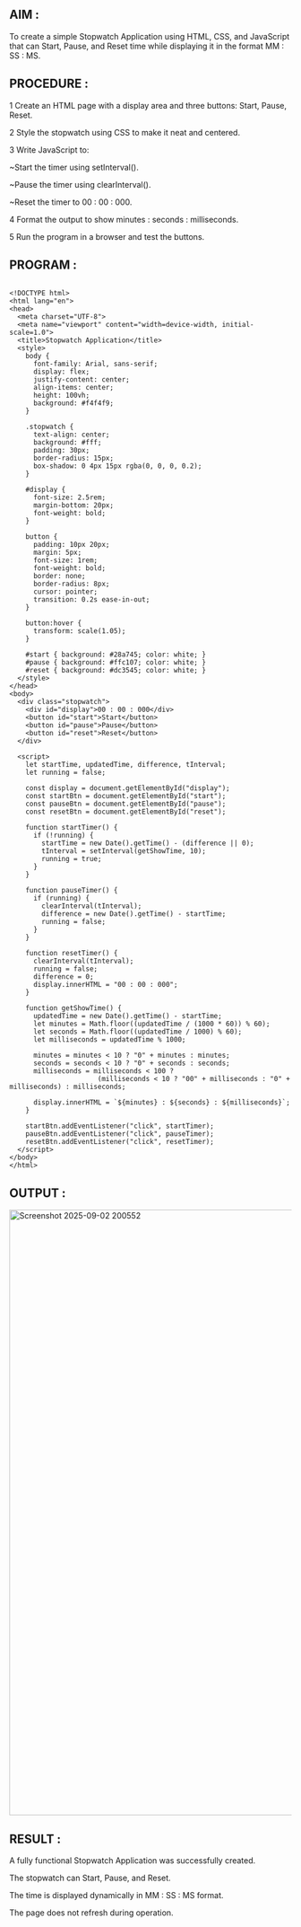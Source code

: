 ## AIM :

To create a simple Stopwatch Application using HTML, CSS, and JavaScript that can Start, Pause, and Reset time while displaying it in the format MM : SS : MS.

## PROCEDURE :

1 Create an HTML page with a display area and three buttons: Start, Pause, Reset.

2 Style the stopwatch using CSS to make it neat and centered.

3 Write JavaScript to:

   ~Start the timer using setInterval().

   ~Pause the timer using clearInterval().

   ~Reset the timer to 00 : 00 : 000.

4 Format the output to show minutes : seconds : milliseconds.

5 Run the program in a browser and test the buttons.

## PROGRAM :

~~~

<!DOCTYPE html>
<html lang="en">
<head>
  <meta charset="UTF-8">
  <meta name="viewport" content="width=device-width, initial-scale=1.0">
  <title>Stopwatch Application</title>
  <style>
    body {
      font-family: Arial, sans-serif;
      display: flex;
      justify-content: center;
      align-items: center;
      height: 100vh;
      background: #f4f4f9;
    }

    .stopwatch {
      text-align: center;
      background: #fff;
      padding: 30px;
      border-radius: 15px;
      box-shadow: 0 4px 15px rgba(0, 0, 0, 0.2);
    }

    #display {
      font-size: 2.5rem;
      margin-bottom: 20px;
      font-weight: bold;
    }

    button {
      padding: 10px 20px;
      margin: 5px;
      font-size: 1rem;
      font-weight: bold;
      border: none;
      border-radius: 8px;
      cursor: pointer;
      transition: 0.2s ease-in-out;
    }

    button:hover {
      transform: scale(1.05);
    }

    #start { background: #28a745; color: white; }
    #pause { background: #ffc107; color: white; }
    #reset { background: #dc3545; color: white; }
  </style>
</head>
<body>
  <div class="stopwatch">
    <div id="display">00 : 00 : 000</div>
    <button id="start">Start</button>
    <button id="pause">Pause</button>
    <button id="reset">Reset</button>
  </div>

  <script>
    let startTime, updatedTime, difference, tInterval;
    let running = false;

    const display = document.getElementById("display");
    const startBtn = document.getElementById("start");
    const pauseBtn = document.getElementById("pause");
    const resetBtn = document.getElementById("reset");

    function startTimer() {
      if (!running) {
        startTime = new Date().getTime() - (difference || 0);
        tInterval = setInterval(getShowTime, 10);
        running = true;
      }
    }

    function pauseTimer() {
      if (running) {
        clearInterval(tInterval);
        difference = new Date().getTime() - startTime;
        running = false;
      }
    }

    function resetTimer() {
      clearInterval(tInterval);
      running = false;
      difference = 0;
      display.innerHTML = "00 : 00 : 000";
    }

    function getShowTime() {
      updatedTime = new Date().getTime() - startTime;
      let minutes = Math.floor((updatedTime / (1000 * 60)) % 60);
      let seconds = Math.floor((updatedTime / 1000) % 60);
      let milliseconds = updatedTime % 1000;

      minutes = minutes < 10 ? "0" + minutes : minutes;
      seconds = seconds < 10 ? "0" + seconds : seconds;
      milliseconds = milliseconds < 100 ? 
                      (milliseconds < 10 ? "00" + milliseconds : "0" + milliseconds) : milliseconds;

      display.innerHTML = `${minutes} : ${seconds} : ${milliseconds}`;
    }

    startBtn.addEventListener("click", startTimer);
    pauseBtn.addEventListener("click", pauseTimer);
    resetBtn.addEventListener("click", resetTimer);
  </script>
</body>
</html>

~~~

## OUTPUT :

<img width="1919" height="1079" alt="Screenshot 2025-09-02 200552" src="https://github.com/user-attachments/assets/ad3a5809-be9f-40c5-9454-c56546320272" />

## RESULT :

A fully functional Stopwatch Application was successfully created.

The stopwatch can Start, Pause, and Reset.

The time is displayed dynamically in MM : SS : MS format.

The page does not refresh during operation.

